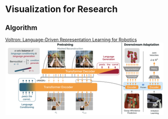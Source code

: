 # Visualization for Research

## Algorithm
[Voltron: Language-Driven Representation Learning for Robotics](https://github.com/siddk/voltron-robotics)
![](imgs/voltron-framework.png)


